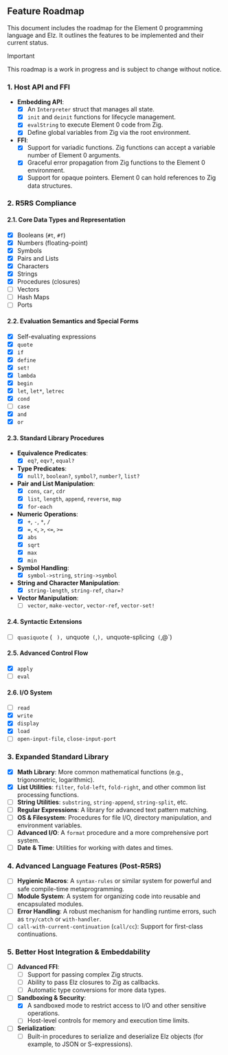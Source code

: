 ## Feature Roadmap

This document includes the roadmap for the Element 0 programming language and Elz.
It outlines the features to be implemented and their current status.

> [!IMPORTANT]
> This roadmap is a work in progress and is subject to change without notice.

### 1. Host API and FFI

* **Embedding API**:
    * [x] An `Interpreter` struct that manages all state.
    * [x] `init` and `deinit` functions for lifecycle management.
    * [x] `evalString` to execute Element 0 code from Zig.
    * [x] Define global variables from Zig via the root environment.
* **FFI**:
    * [x] Support for variadic functions. Zig functions can accept a variable number of Element 0 arguments.
    * [x] Graceful error propagation from Zig functions to the Element 0 environment.
    * [x] Support for opaque pointers. Element 0 can hold references to Zig data structures.

### 2. R5RS Compliance

#### 2.1. Core Data Types and Representation

* [x] Booleans (`#t`, `#f`)
* [x] Numbers (floating-point)
* [x] Symbols
* [x] Pairs and Lists
* [x] Characters
* [x] Strings
* [x] Procedures (closures)
* [ ] Vectors
* [ ] Hash Maps
* [ ] Ports

#### 2.2. Evaluation Semantics and Special Forms

* [x] Self-evaluating expressions
* [x] `quote`
* [x] `if`
* [x] `define`
* [x] `set!`
* [x] `lambda`
* [x] `begin`
* [x] `let`, `let*`, `letrec`
* [x] `cond`
* [ ] `case`
* [x] `and`
* [x] `or`

#### 2.3. Standard Library Procedures

* **Equivalence Predicates**:
    * [x] `eq?`, `eqv?`, `equal?`
* **Type Predicates**:
    * [x] `null?`, `boolean?`, `symbol?`, `number?`, `list?`
* **Pair and List Manipulation**:
    * [x] `cons`, `car`, `cdr`
    * [x] `list`, `length`, `append`, `reverse`, `map`
    * [x] `for-each`
* **Numeric Operations**:
    * [x] `+`, `-`, `*`, `/`
    * [x] `=`, `<`, `>`, `<=`, `>=`
    * [x] `abs`
    * [x] `sqrt`
    * [x] `max`
    * [x] `min`
* **Symbol Handling**:
    * [x] `symbol->string`, `string->symbol`
* **String and Character Manipulation**:
    * [x] `string-length`, `string-ref`, `char=?`
* **Vector Manipulation**:
    * [ ] `vector`, `make-vector`, `vector-ref`, `vector-set!`

#### 2.4. Syntactic Extensions

* [ ] `quasiquote` (` ` `), `unquote` (`,`), `unquote-splicing` (`,@`)

#### 2.5. Advanced Control Flow

* [x] `apply`
* [ ] `eval`

#### 2.6. I/O System

* [ ] `read`
* [x] `write`
* [x] `display`
* [x] `load`
* [ ] `open-input-file`, `close-input-port`

### 3. Expanded Standard Library

* [x] **Math Library**: More common mathematical functions (e.g., trigonometric, logarithmic).
* [x] **List Utilities**: `filter`, `fold-left`, `fold-right`, and other common list processing functions.
* [ ] **String Utilities**: `substring`, `string-append`, `string-split`, etc.
* [ ] **Regular Expressions**: A library for advanced text pattern matching.
* [ ] **OS & Filesystem**: Procedures for file I/O, directory manipulation, and environment variables.
* [ ] **Advanced I/O**: A `format` procedure and a more comprehensive port system.
* [ ] **Date & Time**: Utilities for working with dates and times.

### 4. Advanced Language Features (Post-R5RS)

* [ ] **Hygienic Macros**: A `syntax-rules` or similar system for powerful and safe compile-time metaprogramming.
* [ ] **Module System**: A system for organizing code into reusable and encapsulated modules.
* [ ] **Error Handling**: A robust mechanism for handling runtime errors, such as `try/catch` or `with-handler`.
* [ ] `call-with-current-continuation` (`call/cc`): Support for first-class continuations.

### 5. Better Host Integration & Embeddability

* [ ] **Advanced FFI**:
    * [ ] Support for passing complex Zig structs.
    * [ ] Ability to pass Elz closures to Zig as callbacks.
    * [ ] Automatic type conversions for more data types.
* [ ] **Sandboxing & Security**:
    * [x] A sandboxed mode to restrict access to I/O and other sensitive operations.
    * [ ] Host-level controls for memory and execution time limits.
* [ ] **Serialization**:
    * [ ] Built-in procedures to serialize and deserialize Elz objects (for example, to JSON or S-expressions).
